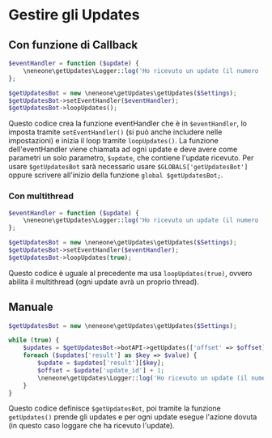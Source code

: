 # Gestire gli Updates

## Con funzione di Callback

```php
$eventHandler = function ($update) {
    \neneone\getUpdates\Logger::log('Ho ricevuto un update (il numero ' . $update['update_id'] . ').', \neneone\getUpdates\Logger::IMPORTANCE_LOW);
};

$getUpdatesBot = new \neneone\getUpdates\getUpdates($Settings);
$getUpdatesBot->setEventHandler($eventHandler);
$getUpdatesBot->loopUpdates();
```

Questo codice crea la funzione eventHandler che è in `$eventHandler`, lo imposta tramite `setEventHandler()` (si può anche includere nelle impostazioni) e inizia il loop tramite `loopUpdates()`. La funzione dell'eventHandler viene chiamata ad ogni update e deve avere come parametri un solo parametro, `$update`, che contiene l'update ricevuto. Per usare `$getUpdatesBot` sarà necessario usare `$GLOBALS['getUpdatesBot']` oppure scrivere all'inizio della funzione `global $getUpdatesBot;`.

### Con multithread

```php
$eventHandler = function ($update) {
    \neneone\getUpdates\Logger::log('Ho ricevuto un update (il numero ' . $update['update_id'] . ').', \neneone\getUpdates\Logger::IMPORTANCE_LOW);
};

$getUpdatesBot = new \neneone\getUpdates\getUpdates($Settings);
$getUpdatesBot->setEventHandler($eventHandler);
$getUpdatesBot->loopUpdates(true);
```

Questo codice è uguale al precedente ma usa `loopUpdates(true)`, ovvero abilita il multithread (ogni update avrà un proprio thread).

## Manuale

```php
$getUpdatesBot = new \neneone\getUpdates\getUpdates($Settings);

while (true) {
    $updates = $getUpdatesBot->botAPI->getUpdates(['offset' => $offset]);
    foreach ($updates['result'] as $key => $value) {
        $update = $updates['result'][$key];
        $offset = $update['update_id'] + 1;
        \neneone\getUpdates\Logger::log('Ho ricevuto un update (il numero ' . $update['update_id'] . ').', \neneone\getUpdates\Logger::IMPORTANCE_LOW);
    }
}
```

Questo codice definisce `$getUpdatesBot`, poi tramite la funzione `getUpdates()` prende gli updates e per ogni update esegue l'azione dovuta (in questo caso loggare che ha ricevuto l'update).
